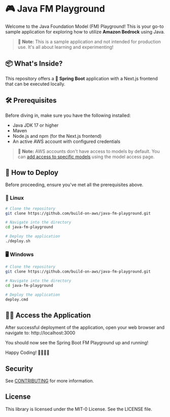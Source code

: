 # 🎮 Java FM Playground

Welcome to the Java Foundation Model (FM) Playground! This is your go-to sample application for exploring how to utilize **Amazon Bedrock** using Java.

> 🚨 **Note:** This is a sample application and not intended for production use. It's all about learning and experimenting!

## 📦 What's Inside?

This repository offers a 🌱 **Spring Boot** application with a Next.js frontend that can be executed locally.

## 🛠 Prerequisites

Before diving in, make sure you have the following installed:

- Java JDK 17 or higher
- Maven
- Node.js and npm (for the Next.js frontend)
- An active AWS account with configured credentials

> 🚨 **Note:** AWS accounts don't have access to models by default. You can [add access to specific models](https://docs.aws.amazon.com/bedrock/latest/userguide/model-access.html#add-model-access) using the model access page.

## 🚀 How to Deploy

Before proceeding, ensure you've met all the prerequisites above.

### 🐧 Linux

```bash
# Clone the repository
git clone https://github.com/build-on-aws/java-fm-playground.git

# Navigate into the directory
cd java-fm-playground

# Deploy the application
./deploy.sh
```

### 🖥️ Windows

```bash
# Clone the repository
git clone https://github.com/build-on-aws/java-fm-playground.git

# Navigate into the directory
cd java-fm-playground

# Deploy the application
deploy.cmd
```

## 👨‍💻 Access the Application

After successful deployment of the application, open your web browser and navigate to: http://localhost:3000

You should now see the Spring Boot FM Playground up and running!

Happy Coding! 👩‍💻👨‍💻

## Security

See [CONTRIBUTING](CONTRIBUTING.md#security-issue-notifications) for more information.

## License

This library is licensed under the MIT-0 License. See the LICENSE file.